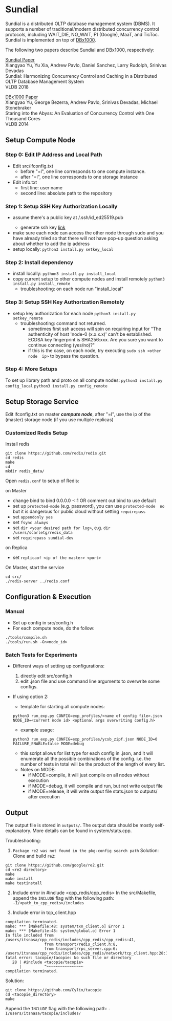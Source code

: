 Sundial
=======

Sundial is a distributed OLTP database management system (DBMS). It supports a number of traditional/modern distributed concurrency control protocols, including WAIT_DIE, NO_WAIT, F1 (Google), MaaT, and TicToc. Sundial is implemented on top of [DBx1000](https://github.com/yxymit/DBx1000). 

The following two papers describe Sundial and DBx1000, respectively: 

[Sundial Paper](http://xiangyaoyu.net/pubs/sundial.pdf)  
Xiangyao Yu, Yu Xia, Andrew Pavlo, Daniel Sanchez, Larry Rudolph, Srinivas Devadas  
Sundial: Harmonizing Concurrency Control and Caching in a Distributed OLTP Database Management System  
VLDB 2018
    
[DBx1000 Paper](http://www.vldb.org/pvldb/vol8/p209-yu.pdf)  
Xiangyao Yu, George Bezerra, Andrew Pavlo, Srinivas Devadas, Michael Stonebraker  
Staring into the Abyss: An Evaluation of Concurrency Control with One Thousand Cores  
VLDB 2014

Setup Compute Node
----------------------

### Step 0: Edit IP Address and Local Path

- Edit src/ifconfig.txt
  - before "=l", one line corresponds to one compute instance.
  - after "=l", one line corresponds to one storage instance
- Edit info.txt
  - first line: user name
  - second line: absolute path to the repository

### Step 1: Setup SSH Key Authorization Locally

- assume there's a public key at <root>/.ssh/id_ed25519.pub
  - generate ssh key [link](https://docs.github.com/en/authentication/connecting-to-github-with-ssh/generating-a-new-ssh-key-and-adding-it-to-the-ssh-agent)
- make sure each node can access the other node through sudo and you have 
  already tried so that there will not have pop-up question 
  asking about whether to add the ip address
- setup locally: ```python3 install.py setkey_local```

### Step 2: Install dependency

- install locally: ```python3 install.py install_local```
- copy current setup to other compute nodes and install remotely ```python3
  install.py install_remote```
  - troubleshooting: on each node run "install_local"

### Step 3: Setup SSH Key Authorization Remotely

- setup key authorization for each node ```python3
  install.py setkey_remote```
  - troubleshooting: command not returned.
    - sometimes first ssh access will spin on requiring input for 
    "The authenticity of host 'node-0 (x.x.x.x)' can't be established.
    ECDSA key fingerprint is SHA256:xxx.
    Are you sure you want to continue connecting (yes/no)?"
    - if this is the case, on each node, try executing ```sudo ssh <other node 
      ip>``` to bypass the question. 

### Step 4: More Setups

To set up library path and proto on all compute nodes:
```python3 install.py config_local```
```python3 install.py config_remote```

Setup Storage Service
----------------------

Edit ifconfig.txt on master ***compute node***, after "=l", use the ip of the (master) storage node (if you use multiple replicas)

### Customized Redis Setup

Install redis
```
git clone https://github.com/redis/redis.git
cd redis
make
cd
mkdir redis_data/
```

Open ```redis.conf``` to setup of Redis:

on Master
- change bind to bind 0.0.0.0 -::1 OR comment out bind to use default
- set up ```protected-mode``` (e.g. password), you can use ```protected-mode 
  no``` but it is dangerous for public cloud without setting ```requirepass```
- set ```appendonly yes```
- set ```fsync always```
- set ```dir <your desired path for log>```, e.g. 
  ```dir /users/scarletg/redis_data```
- set ```requirepass sundial-dev```
    
on Replica
- set ```replicaof <ip of the master> <port>```

On Master, start the service
```
cd src/
./redis-server ../redis.conf
```



Configuration & Execution
--------------------------

### Manual

- Set up config in src/config.h
- For each compute node, do the follow:
```
./tools/compile.sh
./tools/run.sh -Gn<node_id>
```

### Batch Tests for Experiments

- Different ways of setting up configurations:
  1. directly edit src/config.h
  2. edit .json file and use command line arguments to overwrite some configs.

- If using option 2: 

  - template for starting all compute nodes:
  ```
  python3 run_exp.py CONFIG=exp_profiles/<name of config file>.json NODE_ID=<current node id> <optional args overwriting config.h>
  ```
  
  - example usage:
  ```
  python3 run_exp.py CONFIG=exp_profiles/ycsb_zipf.json NODE_ID=0 
  FAILURE_ENABLE=false MODE=debug
  ```
  - this script allows for list type for each config in .json, and it will 
  enumerate all the possible combinations of the config. 
  i.e. the number of tests in total will be the product of the length of every list. 
  - Notes on MODE:
    - if MODE=compile, it will just compile on all nodes without execution
    - if MODE=debug, it will compile and run, but not write output file
    - if MODE=release, it will write output file stats.json to outputs/ after execution

[comment]: <> (collect results from all nodes:)

[comment]: <> (go to tools/collect_result_remote.py and change the user to your cloudlab user name)

[comment]: <> (```)

[comment]: <> (cd tools/)

[comment]: <> (python3 collect_result_remote.py <exp_name> # exp_name will be name of your json file, in this case it's ycsb_zipf)

[comment]: <> (```)



Output 
------

The output file is stored in ```outputs/```. The output data should be mostly self-explanatory. More details can be found in system/stats.cpp.


Troubleshooting:
1. ```Package re2 was not found in the pkg-config search path```
Solution: Clone and build `re2`:
```
git clone https://github.com/google/re2.git
cd <re2 directory>
make
make install
make testinstall
```
2. Include error in #include <cpp_redis/cpp_redis>
In the src/Makefile, append the `INCLUDE` flag with the following path:  
`-I/<path_to_cpp_redis>/includes`

3. Include error in tcp_client.hpp
```
compilation terminated.
make: *** [Makefile:48: system/txn_client.o] Error 1
make: *** [Makefile:48: system/global.o] Error 1
In file included from /users/itsnasa/cpp_redis/includes/cpp_redis/cpp_redis:41,
                 from transport/redis_client.h:8,
                 from transport/rpc_server.cpp:6:
/users/itsnasa/cpp_redis/includes/cpp_redis/network/tcp_client.hpp:28:10: fatal error: tacopie/tacopie: No such file or directory
   28 | #include <tacopie/tacopie>
      |          ^~~~~~~~~~~~~~~~~
compilation terminated.
```
Solution:
```
git clone https://github.com/Cylix/tacopie  
cd <tacopie_directory>
make
```
Append the `INCLUDE` flag with the following path:
`-I/users/itsnasa/tacopie/includes/`
